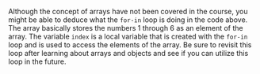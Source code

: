 Although the concept of arrays have not been covered in the course, you might be able to deduce what the `for-in` loop is doing in the code above. The array basically stores the numbers 1 through 6 as an element of the array. The variable `index` is a local variable that is created with the `for-in` loop and is used to access the elements of the array. Be sure to revisit this loop after learning about arrays and objects and see if you can utilize this loop in the future.